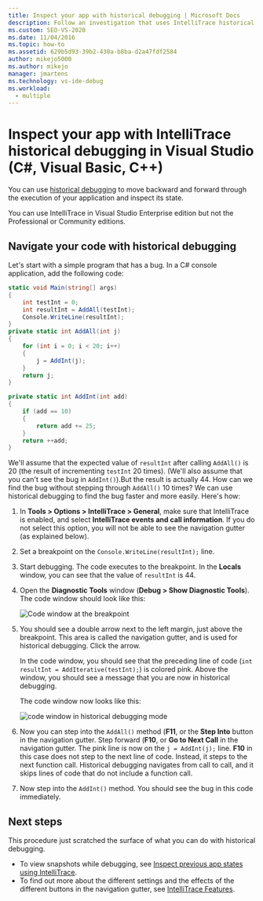 ```yaml
---
title: Inspect your app with historical debugging | Microsoft Docs
description: Follow an investigation that uses IntelliTrace historical debugging to track down a bug in a C# console application.
ms.custom: SEO-VS-2020
ms.date: 11/04/2016
ms.topic: how-to
ms.assetid: 629b5d93-39b2-430a-b8ba-d2a47fdf2584
author: mikejo5000
ms.author: mikejo
manager: jmartens
ms.technology: vs-ide-debug
ms.workload: 
  - multiple
---
```

# Inspect your app with IntelliTrace historical debugging in Visual Studio (C#, Visual Basic, C++)

You can use [historical debugging](../debugger/historical-debugging.md) to move backward and forward through the execution of your application and inspect its state.

You can use IntelliTrace in Visual Studio Enterprise edition but not the Professional or Community editions.

## Navigate your code with historical debugging

Let's start with a simple program that has a bug. In a C# console application, add the following code:

```csharp
static void Main(string[] args)
{
    int testInt = 0;
    int resultInt = AddAll(testInt);
    Console.WriteLine(resultInt);
}
private static int AddAll(int j)
{
    for (int i = 0; i < 20; i++)
    {
        j = AddInt(j);
    }
    return j;
}

private static int AddInt(int add)
{
    if (add == 10)
    {
        return add += 25;
    }
    return ++add;
}
```

We'll assume that the expected value of `resultInt` after calling `AddAll()` is 20 (the result of incrementing `testInt` 20 times). (We'll also assume that you can't see the bug in `AddInt()`).But the result is actually 44. How can we find the bug without stepping through `AddAll()` 10 times? We can use historical debugging to find the bug faster and more easily. Here's how:

1. In **Tools > Options > IntelliTrace > General**, make sure that IntelliTrace is enabled, and select **IntelliTrace events and call information**. If you do not select this option, you will not be able to see the navigation gutter (as explained below).

2. Set a breakpoint on the `Console.WriteLine(resultInt);` line.

3. Start debugging. The code executes to the breakpoint. In the **Locals** window, you can see that the value of `resultInt` is 44.

4. Open the **Diagnostic Tools** window (**Debug > Show Diagnostic Tools**). The code window should look like this:

    ![Code window at the breakpoint](../debugger/media/historicaldebuggingbreakpoint.png "HistoricalDebuggingBreakpoint")

5. You should see a double arrow next to the left margin, just above the breakpoint. This area is called the navigation gutter, and is used for historical debugging. Click the arrow.

    In the code window, you should see that the preceding line of code (`int resultInt = AddIterative(testInt);`) is colored pink. Above the window, you should see a message that you are now in historical debugging.

    The code window now looks like this:

    ![code window in historical debugging mode](../debugger/media/historicaldebuggingback.png "HistoricalDebuggingBack")

6. Now you can step into the `AddAll()` method (**F11**, or the **Step Into** button in the navigation gutter. Step forward (**F10**, or **Go to Next Call** in the navigation gutter. The pink line is now on the `j = AddInt(j);` line. **F10** in this case does not step to the next line of code. Instead, it steps to the next function call. Historical debugging navigates from call to call, and it skips lines of code that do not include a function call.

7. Now step into the `AddInt()` method. You should see the bug in this code immediately.

## Next steps

This procedure just scratched the surface of what you can do with historical debugging.

- To view snapshots while debugging, see [Inspect previous app states using IntelliTrace](../debugger/view-historical-application-state.md).
- To find out more about the different settings and the effects of the different buttons in the navigation gutter, see [IntelliTrace Features](../debugger/intellitrace-features.md).
